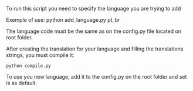 To run this script you need to specify the language you are trying to add

Exemple of use:
    python add_language.py pt_br

The language code must be the same as on the config.py file located
on root folder.

After creating the translation for your language and filling the translations strings, you must compile it:

    python compile.py


To use you new language, add it to the config.py on the root folder and set is as default.
